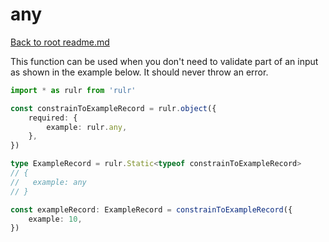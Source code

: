 # any

[Back to root readme.md](../../../readme.md)

This function can be used when you don't need to validate part of an input as shown in the example below. It should never throw an error.

```ts
import * as rulr from 'rulr'

const constrainToExampleRecord = rulr.object({
	required: {
		example: rulr.any,
	},
})

type ExampleRecord = rulr.Static<typeof constrainToExampleRecord>
// {
//   example: any
// }

const exampleRecord: ExampleRecord = constrainToExampleRecord({
	example: 10,
})
```
